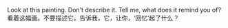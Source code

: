 Look at this painting. Don't describe it. Tell me, what does it remind you of?
看着这幅画。不要描述它。告诉我，它，让你，‘回忆’起了什么？
